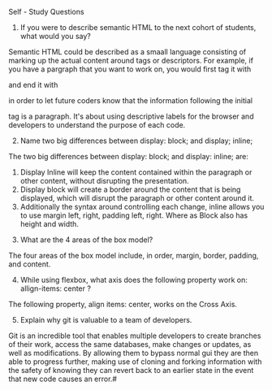 
Self - Study Questions 

1. If you were to describe semantic HTML to the next cohort of students, what would you say?

Semantic HTML could be described as a smaall language consisting of marking up the actual content around tags or descriptors. For example, if you have a pargraph that you want to work on, you would first tag it with <p> and end it with </p> in order to let future coders know that the information following the initial <p> tag is a paragraph. It's about using descriptive labels for the browser and developers to understand the purpose of each code.  

2. Name two big differences between display: block; and display; inline;

The two big differences between display: block; and display: inline; are:

1) Display Inline will keep the content contained within the paragraph or other content, without disrupting the presentation. 
2) Display block will create a border around the content that is being displayed, which will disrupt the paragraph or other content around it. 
3) Additionally the syntax around controlling each change, inline allows you to use margin left, right, padding left, right. Where as Block also has height and width. 

3. What are the 4 areas of the box model?

The four areas of the box model include, in order, margin, border, padding, and content.

4. While using flexbox, what axis does the following property work on: allign-items: center ?

The following property, align items: center, works on the Cross Axis. 

5. Explain why git is valuable to a team of developers.

Git is an incredible tool that enables multiple developers to create branches of their work, access the same databases, make changes or updates, as well as modifications. By allowing them to bypass normal gui they are then able to progress further, making use of cloning and forking information with the safety of knowing they can revert back to an earlier state in the event that new code causes an error.#